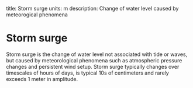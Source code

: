 title: Storm surge
units: m
description: Change of water level caused by meteorogical phenomena

# Storm surge
Storm surge is the change of water level not associated with tide or waves, but caused by meteorological phenomena such as atmospheric pressure changes and persistent wind setup. Storm surge typically changes over timescales of hours of days, is typical 10s of centimeters and rarely exceeds 1 meter in amplitude.
